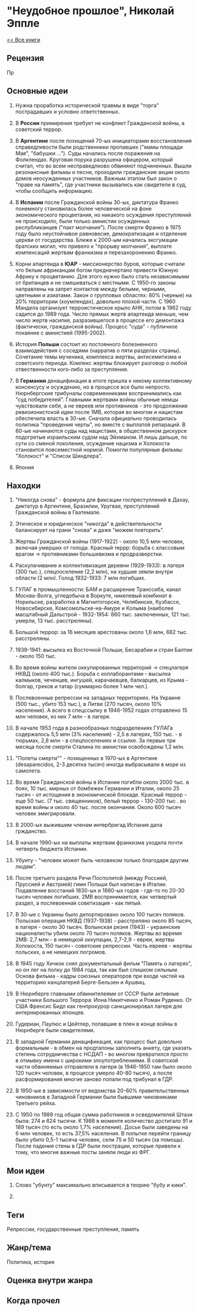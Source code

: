 # "Неудобное прошлое", Николай Эппле

[<< Все книги](../README.md)

## Рецензия

Пр


## Основные идеи

1. Нужна проработка исторической травмы в виде "торга" пострадавших и условно ответственных.

2. В **России** примирения требует не конфликт Гражданской войны, а советский террор.

3. В **Аргентине** после похищений 70-ых инициаторами восстановления справедливости были родственники пропавших ("мамы площади Мая", "бабушки ..."). Суды начались после поражения на Фолклендах. Круговая порука разрушена офицером, который считал, что во всем несправедлиово обвиняют подчиненных. Вышли резонансные фильмы и песни, проходили гражданские акции около домов неосужденных участников. Важным этапом был закон о "праве на память", где участники вызывались как свидетели в суд, чтобы сообщить информацию.

4. В **Испании** после Гражданской войны 30-ых, диктатура Франко понемногу становилась более человеческой на фоне экономического процветания, но никакого осуждения преступлений не происходило, были только амнистии осужденных республиканцев ("пакт молчания"). После смерти Франко в 1975 году было неустойчивое равновесие, демократизация и отделение церкви от государства. Ближе к 2000-ым начались эксгумации братских могил, что привело к "прорыву молчания", выплате компенсаций жертвам франкизма и перезахоронению Франко.

5. Корни апартеида в **ЮАР** - миссионерство буров, которые считали что белым африканцам богом предначертано привести Южную Африку к процветанию. Для этого нужно было стать независимыми от британцев и не смешиваться с местными. С 1950-го законы направлены на запрет контактов между белыми, черными, цветными и азиатами. Закон о групповых областях: 80% (черные) на 20% территории (хоумлендах), довольно плохой части. С 1960 Мандела организует терроистическое крыло АНК, потом в 1962 году садится до 1989 года. Число прямых жертв апартеида меньше, чем число жертв насилия, разразившегося в процессе его демонтажа (фактически, гражданской войны). Процесс "суда" - публичное покаяние с амнистией (1995-2002).

6. История **Польши** состоит из постоянного болезненного взаимодействия с соседями (нарратив о пяти разделах страны). Сочетание темы мученика, комплекса жертвы, антисемитизма и советского периода. Комлекс жертвы блокирует разговор о любой отвественности кого-либо за преступления.

7. В **Германии** денацификация в итоге пришла к некому коллективному консенсусу и осуждению, но в процессе все было непросто. Нюрнбергские трибуналы современниками воспринимались как "суд победителей". Главными жертвами войны обычные немцы чувствовали себя, а не евреев или противников - это продолжение ревизионистской идеи после 1МВ, которая во многом и нацистам обеспечила власть в 30-ые. Сначала официально проводилась политика "проведения черты", но вместе с выплатой репараций. В 60-ые начинаются суды над нацистами, в общественном дискурсе подогретые израильским судом над Эйхманом. И лишь дальше, по сути со сменой поколения, осуждение нацизма и Холокоста становится повсеместной нормой. Помогли популярные фильмы: "Холокост" и "Список Шиндлера".

8. Япония


## Находки

1. "Никогда снова" - формула для фиксации госпреступлений в Дахау, диктатур в Аргентине, Бразилии, Уругвае, преступлений Гражданской войны в Гватемале.

2. Этическое и юридическое "никогда" в действительности балансирует на грани "снова" и даже "можем повторить".

3. Жертвы Гражданской войны (1917-1922) - около 10,5 млн человек, включая умерших от голода. Красный террр: борьба с классовым врагом -> противниками большевизма и продразверстки.

4. Раскулачивание и коллективизация деревни (1929-1933): в лагеря (300 тыс.), спецпоселение (2,2 млн), на худшие земли внутри области (2 млн). Голод 1932-1933: 7 млн погибших.

5. ГУЛАГ в промышленности: БАМ и расширение Транссиба, канал Москва-Волга, угледобыча в Воркуте, никелевый комбинат в Норильске, разработка в Магнитогорске, Челябинске, Кузбассе, Новосибирске, Комсомольске-на-Амуре и Колыма (наиболее масштабный Дальстрой - 1932-1954: 860 тыс. заключенных, 121 тыс. умерли, 13 тыс. расстреляны).

6. Большой террор: за 16 месяцев арестованы около 1,6 млн, 682 тыс. расстреляны.

7. 1939-1941: высылка из Восточной Польши, Бесарабии и стран Балтии - около 150 тыс. 

8. Во время войны жители оккупированных территорий -> спецлагеря НКВД (около 400 тыс.). Борьба с коллаборантами - высылка калмыков, чеченцев, ингушей, карачаевцев, балкарцев, из Крыма - болгар, греков и татар (суммарно более 1 млн чел.).

9. Послевоенные репрессии на западных территориях. На Украине (500 тыс., убито 153 тыс.), в Литве (270 тысяч, около 10% населения). А всего в спецссылку в 1946-1952 годах отправлено 15 млн человек, из них 7 млн - в лагеря.

10. В начале 1953 года в разнообразных подразделениях ГУЛАГа содержалось 5,5 млн (3% населения) - 2,5 в лагерях, 150 тыс. - в тюрьмах, 2,8 млн - в спецпоселениях и ссылке. За первые три месяца после смерти Сталина по амнистии освобождены 1,2 млн.

11. "Полеты смерти"" - похищенных в 1970-ых в Аргентине (desaparecidos, 2-3 десятка тысяч) иногда выбрасывали в море из самолета.

12. Во время Гражданской войны в Испании погибли около 2000 тыс. в боях, 10 тыс. мирных от бомбежек Германии и Италии, около 25 тысяч - от истощения в экономической блокаде. Красный террор - еще 50 тыс. (7 тыс. священников), белый террор - 130-200 тыс . во время войны и около 40 тыс. после окончания. Около 600 тысяч человек эмигрировали.

13. В 2000-ых выжившим членам интербригад Испания дала гржданство.

14. В начале 1990-ых на выплаты жертвам франкизма уходила почти четверть бюджета Испании.

15. Убунту - "человек может быть человеком только благодаря другим людям".

16. После третьего раздела Речи Посполитой (между Россией, Пруссией и Австрией) гимн Польши был написан в Италии. Подавление восстаний 1830-ых и 1860-ых годов - где-то по 20-30 тысяч человек погибших. 2МВ воспринимается, как четвертый раздел, а послевоенная советизация - как пятый.

17. В 30-ые с Украины было депортировано около 100 тысяч поляков. Польская операция НКВД (1937-1938) - расстреляно около 85 тысяч, в лагеря - около 30 тысяч. Волынская резня (1943) - украинские националисты убили около 70 тысяч поляков. Жертвы во врремя 2МВ: 2,7 млн - в немецкой оккупации, 2,7-2,9 - евреи, жертвы Холокоста, 150 тысяч - советские репрессии. Часть евреев - жертвы польских, а не немецких погромов.

18. В 1945 году Хичкок снял документальный фильм "Память о лагерях", но он лег на полку до 1984 года, так как был слишком сильным. Основа фильма - кадры союзных операторов при входе частей на территорию канцлагерей Берге-Бельзен и Аушвиц.

19. В Нюрнберге главными обвинителеями от СССР были активные участники Большого Террора: Иона Никитченко и Роман Руденко. От США Френсис Бидл как генпрокурор санкционировал лагеря для интернированных японцев.

20. Гудериан, Паулюс и Цейтлер, попавшие в плен в конце войны в Нюрнберге были свидетелями.

21. В западной Германии денацификация, как процесс был довольно формальным - в обмен на продталоны заполнить анкету, где указать степень сотрудничества с НСДАП - во многом превратился просто в отмывку имени с широкими злоупотреблениями. В советской части обвиняемых отправляли в лагеря (в 1946-1950 там было около 120 тысяч человек, в процессе умерло 40-80 тысяч), а после расформирования многие заново попали под трибунал в ГДР.

22. В 1950-ые в зависимости от ведомства 20-60% правительственных чиновников в Западной Германии были бывшими чиновниками Третьего рейха.

23. С 1950 по 1989 год общая сумма работников и осведомителей Штази была: 274 и 624 тысячи. К 1988 в моменте количество достигало 91 и 189 тысяч (то есть около 1,7% населения). Досье были заведены на 6 млн человек, то есть 37,5% населения. В попытке перейти границу было убито 0,5-1 тысяча человек, сели 75 и 50 тысяч (за помощь). После падения стены в ГДР были люстрации, которые привели к тому, что многие важные посты заняли люди из ФРГ.



## Мои идеи

1. Слово "убунту" максимально вписывается в теорию "бубу и кики".

2.


## Теги

Репрессии, государственные преступления, память

## Жанр/тема

Политика, история

## Оценка внутри жанра



## Когда прочел

